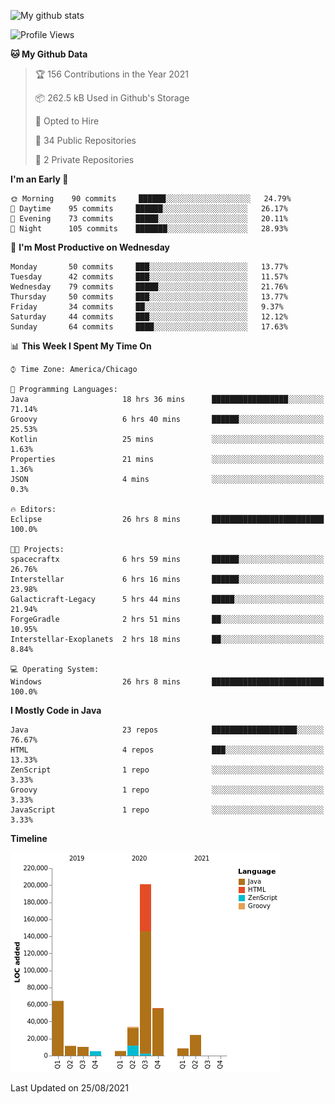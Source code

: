 ![My github stats](https://github-readme-stats.vercel.app/api?username=romvoid95&theme=gruvbox&include_all_commits=true&show_icons=true")

<!--START_SECTION:waka-->
![Profile Views](http://img.shields.io/badge/Profile%20Views-1-blue)

**🐱 My Github Data** 

> 🏆 156 Contributions in the Year 2021
 > 
> 📦 262.5 kB Used in Github's Storage 
 > 
> 💼 Opted to Hire
 > 
> 📜 34 Public Repositories 
 > 
> 🔑 2 Private Repositories  
 > 
**I'm an Early 🐤** 

```text
🌞 Morning    90 commits     ██████░░░░░░░░░░░░░░░░░░░   24.79% 
🌆 Daytime    95 commits     ██████░░░░░░░░░░░░░░░░░░░   26.17% 
🌃 Evening    73 commits     █████░░░░░░░░░░░░░░░░░░░░   20.11% 
🌙 Night      105 commits    ███████░░░░░░░░░░░░░░░░░░   28.93%

```
📅 **I'm Most Productive on Wednesday** 

```text
Monday       50 commits     ███░░░░░░░░░░░░░░░░░░░░░░   13.77% 
Tuesday      42 commits     ███░░░░░░░░░░░░░░░░░░░░░░   11.57% 
Wednesday    79 commits     █████░░░░░░░░░░░░░░░░░░░░   21.76% 
Thursday     50 commits     ███░░░░░░░░░░░░░░░░░░░░░░   13.77% 
Friday       34 commits     ██░░░░░░░░░░░░░░░░░░░░░░░   9.37% 
Saturday     44 commits     ███░░░░░░░░░░░░░░░░░░░░░░   12.12% 
Sunday       64 commits     ████░░░░░░░░░░░░░░░░░░░░░   17.63%

```


📊 **This Week I Spent My Time On** 

```text
⌚︎ Time Zone: America/Chicago

💬 Programming Languages: 
Java                     18 hrs 36 mins      █████████████████░░░░░░░░   71.14% 
Groovy                   6 hrs 40 mins       ██████░░░░░░░░░░░░░░░░░░░   25.53% 
Kotlin                   25 mins             ░░░░░░░░░░░░░░░░░░░░░░░░░   1.63% 
Properties               21 mins             ░░░░░░░░░░░░░░░░░░░░░░░░░   1.36% 
JSON                     4 mins              ░░░░░░░░░░░░░░░░░░░░░░░░░   0.3%

🔥 Editors: 
Eclipse                  26 hrs 8 mins       █████████████████████████   100.0%

🐱‍💻 Projects: 
spacecraftx              6 hrs 59 mins       ██████░░░░░░░░░░░░░░░░░░░   26.76% 
Interstellar             6 hrs 16 mins       ██████░░░░░░░░░░░░░░░░░░░   23.98% 
Galacticraft-Legacy      5 hrs 44 mins       █████░░░░░░░░░░░░░░░░░░░░   21.94% 
ForgeGradle              2 hrs 51 mins       ██░░░░░░░░░░░░░░░░░░░░░░░   10.95% 
Interstellar-Exoplanets  2 hrs 18 mins       ██░░░░░░░░░░░░░░░░░░░░░░░   8.84%

💻 Operating System: 
Windows                  26 hrs 8 mins       █████████████████████████   100.0%

```

**I Mostly Code in Java** 

```text
Java                     23 repos            ███████████████████░░░░░░   76.67% 
HTML                     4 repos             ███░░░░░░░░░░░░░░░░░░░░░░   13.33% 
ZenScript                1 repo              ░░░░░░░░░░░░░░░░░░░░░░░░░   3.33% 
Groovy                   1 repo              ░░░░░░░░░░░░░░░░░░░░░░░░░   3.33% 
JavaScript               1 repo              ░░░░░░░░░░░░░░░░░░░░░░░░░   3.33%

```


**Timeline**

![Chart not found](https://raw.githubusercontent.com/ROMVoid95/ROMVoid95/master/charts/bar_graph.png) 


 Last Updated on 25/08/2021
<!--END_SECTION:waka-->
